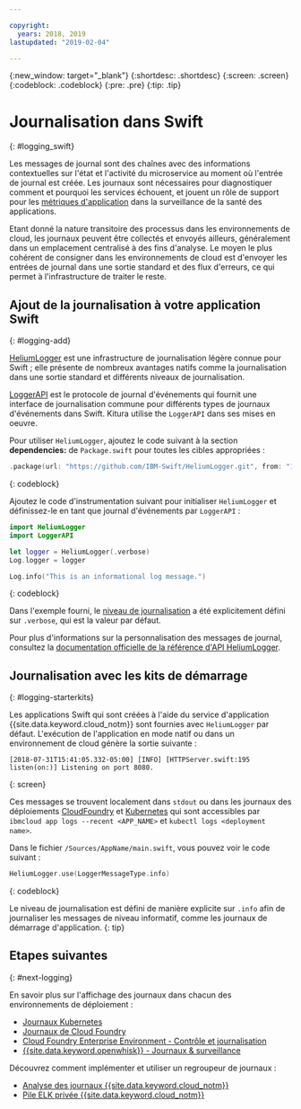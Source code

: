 ```yaml
---

copyright:
  years: 2018, 2019
lastupdated: "2019-02-04"

---
```


{:new_window: target="_blank"}
{:shortdesc: .shortdesc}
{:screen: .screen}
{:codeblock: .codeblock}
{:pre: .pre}
{:tip: .tip}

# Journalisation dans Swift
{: #logging_swift}

Les messages de journal sont des chaînes avec des informations contextuelles sur l'état et l'activité du microservice au moment où l'entrée de journal est créée. Les journaux sont nécessaires pour diagnostiquer comment et pourquoi les services échouent, et jouent un rôle de support pour les [métriques d'application](/docs/swift/cloudnative/appmetrics.html) dans la surveillance de la santé des applications.

Etant donné la nature transitoire des processus dans les environnements de cloud, les journaux peuvent être collectés et envoyés ailleurs, généralement dans un emplacement centralisé à des fins d'analyse. Le moyen le plus cohérent de consigner dans les environnements de cloud est d'envoyer les entrées de journal dans une sortie standard et des flux d'erreurs, ce qui permet à l'infrastructure de traiter le reste.

## Ajout de la journalisation à votre application Swift
{: #logging-add}

[HeliumLogger](https://github.com/IBM-Swift/HeliumLogger) est une infrastructure de journalisation légère connue pour Swift ; elle présente de nombreux avantages natifs comme la journalisation dans une sortie standard et différents niveaux de journalisation.

[LoggerAPI](https://github.com/IBM-Swift/LoggerAPI) est le protocole de journal d'événements qui fournit une interface de journalisation commune pour différents types de journaux d'événements dans Swift. Kitura utilise the `LoggerAPI` dans ses mises en oeuvre.

Pour utiliser `HeliumLogger`, ajoutez le code suivant à la section **dependencies:** de `Package.swift` pour toutes les cibles appropriées :
```swift
.package(url: "https://github.com/IBM-Swift/HeliumLogger.git", from: "1.7.1")
```
{: codeblock}

Ajoutez le code d'instrumentation suivant pour initialiser `HeliumLogger` et définissez-le en tant que journal d'événements par `LoggerAPI` :
```swift
import HeliumLogger
import LoggerAPI

let logger = HeliumLogger(.verbose)
Log.logger = logger

Log.info("This is an informational log message.")
```
{: codeblock}

Dans l'exemple fourni, le [niveau de journalisation](http://ibm-swift.github.io/HeliumLogger/) a été explicitement défini sur `.verbose`, qui est la valeur par défaut.

Pour plus d'informations sur la personnalisation des messages de journal, consultez la [documentation officielle de la référence d'API HeliumLogger](http://ibm-swift.github.io/HeliumLogger/).

## Journalisation avec les kits de démarrage
{: #logging-starterkits}

Les applications Swift qui sont créées à l'aide du service d'application {{site.data.keyword.cloud_notm}} sont fournies avec `HeliumLogger` par défaut. L'exécution de l'application en mode natif ou dans un environnement de cloud génère la sortie suivante :
```
[2018-07-31T15:41:05.332-05:00] [INFO] [HTTPServer.swift:195 listen(on:)] Listening on port 8080.
```
{: screen}

Ces messages se trouvent localement dans `stdout` ou dans les journaux des déploiements [CloudFoundry](https://console.bluemix.net/docs/cli/reference/bluemix_cli/bx_cli.html#ibmcloud_app_logs) et [Kubernetes](https://kubernetes-v1-4.github.io/docs/user-guide/kubectl/kubectl_logs/) qui sont accessibles par `ibmcloud app logs --recent <APP_NAME>` et `kubectl logs <deployment name>`.

Dans le fichier `/Sources/AppName/main.swift`, vous pouvez voir le code suivant :
```swift
HeliumLogger.use(LoggerMessageType.info)
```
{: codeblock}

Le niveau de journalisation est défini de manière explicite sur `.info` afin de journaliser les messages de niveau informatif, comme les journaux de démarrage d'application.
{: tip}

## Etapes suivantes
{: #next-logging}

En savoir plus sur l'affichage des journaux dans chacun des environnements de déploiement :
* [Journaux Kubernetes](https://kubernetes-v1-4.github.io/docs/user-guide/kubectl/kubectl_logs/)
* [Journaux de Cloud Foundry](/docs/cli/reference/ibmcloud/bx_cli.html)
* [Cloud Foundry Enterprise Environment - Contrôle et journalisation](docs/cloud-foundry/auditing-logging.html)
* [{{site.data.keyword.openwhisk}} - Journaux & surveillance](/docs/openwhisk/openwhisk_logs.html)

Découvrez comment implémenter et utiliser un regroupeur de journaux :
* [Analyse des journaux {{site.data.keyword.cloud_notm}}](/docs/services/CloudLogAnalysis/log_analysis_ov.html)
* [Pile ELK privée {{site.data.keyword.cloud_notm}} ](https://www.ibm.com/support/knowledgecenter/en/SSBS6K_2.1.0.2/manage_metrics/logging_elk.html)
